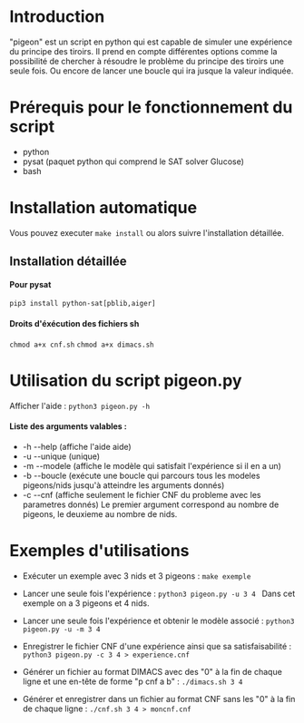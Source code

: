 
# Introduction

"pigeon" est un script en python qui est capable de simuler une expérience du principe des tiroirs.
Il prend en compte différentes options comme la possibilité de chercher à résoudre le problème du principe des tiroirs une seule fois.
Ou encore de lancer une boucle qui ira jusque la valeur indiquée.

# Prérequis pour le fonctionnement du script

- python
- pysat (paquet python qui comprend le SAT solver Glucose)
- bash

# Installation automatique

Vous pouvez executer ```make install``` ou alors suivre l'installation détaillée.

## Installation détaillée

#### Pour pysat

```pip3 install python-sat[pblib,aiger]```

#### Droits d'éxécution des fichiers sh

```chmod a+x cnf.sh```
```chmod a+x dimacs.sh```

# Utilisation du script pigeon.py

Afficher l'aide : ```python3 pigeon.py -h```

#### Liste des arguments valables :

- -h 	--help      (affiche l'aide aide)
- -u    --unique    (unique)
- -m 	--modele    (affiche le modèle qui satisfait l'expérience si il en a un)
- -b 	--boucle    (exécute une boucle qui parcours tous les modeles pigeons/nids jusqu'à atteindre les arguments donnés)
- -c    --cnf       (affiche seulement le fichier CNF du probleme avec les parametres donnés)
Le premier argument correspond au nombre de pigeons, le deuxieme au nombre de nids.

# Exemples d'utilisations

- Exécuter un exemple avec 3 nids et 3 pigeons : ```make exemple```

- Lancer une seule fois l'expérience : ```python3 pigeon.py -u 3 4 ``` 
Dans cet exemple on a 3 pigeons et 4 nids.

- Lancer une seule fois l'expérience et obtenir le modèle associé : ```python3 pigeon.py -u -m 3 4 ``` 

- Enregistrer le fichier CNF d'une expérience ainsi que sa satisfaisabilité : ```python3 pigeon.py -c 3 4 > experience.cnf``` 

- Générer un fichier au format DIMACS avec des "0" à la fin de chaque ligne et une en-tête de forme "p cnf a b" : ```./dimacs.sh 3 4```

- Générer et enregistrer dans un fichier au format CNF sans les "0" à la fin de chaque ligne : ```./cnf.sh 3 4 > moncnf.cnf```